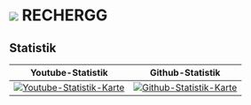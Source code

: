 # ![](https://cdn.discordapp.com/emojis/1021121065990234263.webp?size=96&quality=lossless) **RECHERGG**

## Statistik

| Youtube-Statistik | Github-Statistik |
| :---: | :---: |
| [![Youtube-Statistik-Karte](https://youtube-stats-card.vercel.app/api?channelid=UCk017SA5PcXeyKoVmX8tuRg&layout=extruded&theme=radical)](https://www.youtube.com/channel/UCk017SA5PcXeyKoVmX8tuRg) | [![Github-Statistik-Karte](https://github-readme-stats.vercel.app/api?username=rechergg&show_icons=true&theme=radical)](https://github.com/rechergg) |

